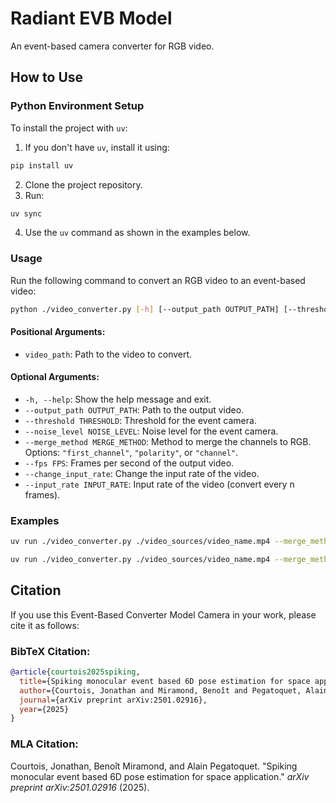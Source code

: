 # Radiant EVB Model

An event-based camera converter for RGB video.

## How to Use

### Python Environment Setup

To install the project with `uv`:

1. If you don't have `uv`, install it using:
  ```bash
  pip install uv
  ```
2. Clone the project repository.
3. Run:
  ```bash
  uv sync
  ```
4. Use the `uv` command as shown in the examples below.

### Usage

Run the following command to convert an RGB video to an event-based video:

```bash
python ./video_converter.py [-h] [--output_path OUTPUT_PATH] [--threshold THRESHOLD] [--noise_level NOISE_LEVEL] [--merge_method MERGE_METHOD] [--fps FPS] [--change_input_rate] [--input_rate INPUT_RATE] [--save_spike_mat] video_path
```

#### Positional Arguments:
- `video_path`: Path to the video to convert.

#### Optional Arguments:
- `-h, --help`: Show the help message and exit.
- `--output_path OUTPUT_PATH`: Path to the output video.
- `--threshold THRESHOLD`: Threshold for the event camera.
- `--noise_level NOISE_LEVEL`: Noise level for the event camera.
- `--merge_method MERGE_METHOD`: Method to merge the channels to RGB. Options: `"first_channel"`, `"polarity"`, or `"channel"`.
- `--fps FPS`: Frames per second of the output video.
- `--change_input_rate`: Change the input rate of the video.
- `--input_rate INPUT_RATE`: Input rate of the video (convert every n frames).

### Examples

```bash
uv run ./video_converter.py ./video_sources/video_name.mp4 --merge_method channel --save_spike_mat
```

```bash
uv run ./video_converter.py ./video_sources/video_name.mp4 --merge_method channel --fps 8 --change_input_rate --input_rate 20
```

## Citation

If you use this Event-Based Converter Model Camera in your work, please cite it as follows:

### BibTeX Citation:
```bibtex
@article{courtois2025spiking,
  title={Spiking monocular event based 6D pose estimation for space application},
  author={Courtois, Jonathan and Miramond, Benoît and Pegatoquet, Alain},
  journal={arXiv preprint arXiv:2501.02916},
  year={2025}
}
```

### MLA Citation:
Courtois, Jonathan, Benoît Miramond, and Alain Pegatoquet. "Spiking monocular event based 6D pose estimation for space application." *arXiv preprint arXiv:2501.02916* (2025).
